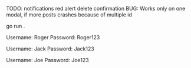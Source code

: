 TODO:
notifications red alert
delete confirmation
BUG: Works only on one modal, if more posts crashes because of multiple id

go run .

Username: Roger
Password: Roger123

Username: Jack
Password: Jack123

Username: Joe
Password: Joe123


